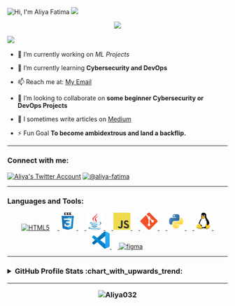 <img src="./name.gif" alt="Hi, I'm Aliya Fatima">
<!-- <hr>
<h3 align="center">AI & DS Undergraduate. Always learning & exploring.</h3>
<hr> -->
<img src="https://user-images.githubusercontent.com/73097560/115834477-dbab4500-a447-11eb-908a-139a6edaec5c.gif"> 
<p></p>
<p align="center"><img src="https://readme-typing-svg.herokuapp.com?lines=Artificial+Intelligence+and+Data+Science+Undergraduate.;Always%20learning%20new%20things.;&center=true&width=800&height=50"></p>
<img src="https://user-images.githubusercontent.com/73097560/115834477-dbab4500-a447-11eb-908a-139a6edaec5c.gif"> 

- 🔭 I’m currently working on *ML Projects*

- 🌱 I’m currently learning **Cybersecurity and DevOps**


- 📫 Reach me at:  [My Email](aliyahassan032@gmail.com)


- 🤝 I’m looking to collaborate on **some beginner Cybersecurity or DevOps Projects**
  
  
- 📝 I sometimes write articles on [Medium](https://medium.com/@aliya-fatima)

- ⚡ Fun Goal **To become ambidextrous and land a backflip.**

<hr>

<h3 align="left">Connect with me:</h3>
<p align="left">
<a href="https://twitter.com/aliya_explores" target="blank"><img align="center" src="https://raw.githubusercontent.com/rahuldkjain/github-profile-readme-generator/master/src/images/icons/Social/twitter.svg" alt="Aliya's Twitter Account" height="30" width="40" /></a>
<a href="https://medium.com/@aliya-fatima" target="blank"><img align="center" src="https://raw.githubusercontent.com/rahuldkjain/github-profile-readme-generator/master/src/images/icons/Social/medium.svg" alt="@aliya-fatima" height="30" width="40" /></a>
</p>
<hr>
<h3 align="left">Languages and Tools:</h3>
<p align="center"> 
 &emsp;<a href="https://developer.mozilla.org/en-US/docs/Glossary/HTML5" target="_blank" rel="noreferrer"><img src="https://raw.githubusercontent.com/danielcranney/readme-generator/main/public/icons/skills/html5-colored.svg" width="36" height="36" alt="HTML5" /></a> &emsp;<a href="https://www.w3schools.com/css/" target="_blank" rel="noreferrer"> <img src="https://raw.githubusercontent.com/devicons/devicon/master/icons/css3/css3-original-wordmark.svg" alt="css3" width="40" height="40"/>
</a> &emsp;<a href="https://www.java.com" target="_blank" rel="noreferrer"> <img src="https://raw.githubusercontent.com/devicons/devicon/master/icons/java/java-original.svg" alt="java" width="40" height="40"/> </a> &emsp;<a href="https://developer.mozilla.org/en-US/docs/Web/JavaScript" target="_blank" rel="noreferrer"> <img src="https://raw.githubusercontent.com/devicons/devicon/master/icons/javascript/javascript-original.svg" alt="javascript" width="40" height="40"/> </a>&emsp;<a href="https://git-scm.com/" target="_blank"> <img src= "https://raw.githubusercontent.com/devicons/devicon/master/icons/git/git-original.svg" alt="git" width="40" height="40"/> </a>&emsp;<a href="https://www.python.org" target="_blank" rel="noreferrer"> <img src="https://raw.githubusercontent.com/devicons/devicon/master/icons/python/python-original.svg" alt="python" width="40" height="40"/> </a>&emsp;<a href="https://www.linux.org/" target="_blank"> <img src="https://raw.githubusercontent.com/devicons/devicon/master/icons/linux/linux-original.svg" alt="linux" width="40" height="40"/> </a>
&emsp;<a href="https://code.visualstudio.com/" target="_blank"> <img src= "https://raw.githubusercontent.com/devicons/devicon/master/icons/vscode/vscode-original.svg" alt="VS Code" width="40" height="40"/> </a>&emsp;<a href="https://www.figma.com/" target="_blank" rel="noreferrer"> <img src="https://www.vectorlogo.zone/logos/figma/figma-icon.svg" alt="figma" width="40" height="40"/> </a>

</p>

<hr>

<p> <h3>
<details> 
    <summary> <b>GitHub Profile Stats :chart_with_upwards_trend:</b> </summary>
    <br/>
    <p align="center">
  <!--    <a href="http://www.github.com/Aliya032"><img src="https://github-readme-stats.vercel.app/api?username=Aliya032&show_icons=true&hide=stars,issues,&count_private=true&title_color=0891b2&text_color=ffffff&icon_color=0891b2&bg_color=1c1917&hide_border=true&show_icons=true" alt="Aliya Fatima's GitHub stats" /></a>
    </p> -->
<p align = "center">&nbsp;<img align="center" src="https://github-readme-stats.vercel.app/api?username=Aliya032&show_icons=true&locale=en&title_color=0891b2&text_color=ffffff&icon_color=0891b2&bg_color=1c1917&hide_border=true" alt="Aliya Fatima's Github Stats" /></p>
  
  <h3/></details>
  </p>
<hr/>



<!-- <p><img align="left" src="https://github-readme-stats.vercel.app/api/top-langs?username=Aliya032&show_icons=true&locale=en&layout=compact" alt="Aliya032" /></p> -->

<!-- <p>&nbsp;<img align="center" src="https://github-readme-stats.vercel.app/api?username=Aliya032&show_icons=true&locale=en" alt="Aliya Fatima's Github Stats" /></p> -->

<!-- Profile Views -->
<p align="center"> <img src="https://komarev.com/ghpvc/?username=Aliya032f&label=Profile%20views&color=0e75b6&style=plastic" alt="Aliya032" /> </p>
